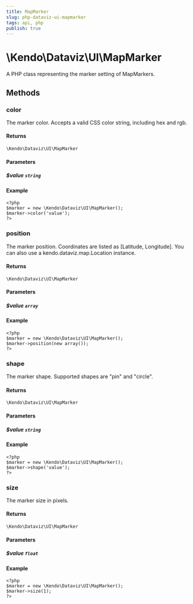 ```yaml
---
title: MapMarker
slug: php-dataviz-ui-mapmarker
tags: api, php
publish: true
---
```


# \Kendo\Dataviz\UI\MapMarker

A PHP class representing the marker setting of MapMarkers.


## Methods

### color
The marker color. Accepts a valid CSS color string, including hex and rgb.

#### Returns
`\Kendo\Dataviz\UI\MapMarker`

#### Parameters

##### $value `string`



#### Example 
    <?php
    $marker = new \Kendo\Dataviz\UI\MapMarker();
    $marker->color('value');
    ?>

### position
The marker position. Coordinates are listed as [Latitude, Longitude].
You can also use a kendo.dataviz.map.Location instance.

#### Returns
`\Kendo\Dataviz\UI\MapMarker`

#### Parameters

##### $value `array`



#### Example 
    <?php
    $marker = new \Kendo\Dataviz\UI\MapMarker();
    $marker->position(new array());
    ?>

### shape
The marker shape. Supported shapes are "pin" and "circle".

#### Returns
`\Kendo\Dataviz\UI\MapMarker`

#### Parameters

##### $value `string`



#### Example 
    <?php
    $marker = new \Kendo\Dataviz\UI\MapMarker();
    $marker->shape('value');
    ?>

### size
The marker size in pixels.

#### Returns
`\Kendo\Dataviz\UI\MapMarker`

#### Parameters

##### $value `float`



#### Example 
    <?php
    $marker = new \Kendo\Dataviz\UI\MapMarker();
    $marker->size(1);
    ?>

 
